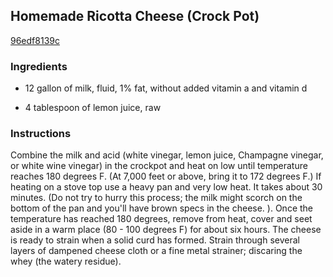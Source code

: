 ## Homemade Ricotta Cheese (Crock Pot)

[96edf8139c](http://www.food.com/recipe/homemade-ricotta-cheese-crock-pot-345985)

### Ingredients

 - 12 gallon of milk, fluid, 1% fat, without added vitamin a and vitamin d

 - 4 tablespoon of lemon juice, raw

### Instructions

Combine the milk and acid (white vinegar, lemon juice, Champagne vinegar, or white wine vinegar) in the crockpot and heat on low until temperature reaches 180 degrees F. (At 7,000 feet or above, bring it to 172 degrees F.) If heating on a stove top use a heavy pan and very low heat. It takes about 30 minutes. (Do not try to hurry this process; the milk might scorch on the bottom of the pan and you'll have brown specs in the cheese. ). Once the temperature has reached 180 degrees, remove from heat, cover and seet aside in a warm place (80 - 100 degrees F) for about six hours. The cheese is ready to strain when a solid curd has formed. Strain through several layers of dampened cheese cloth or a fine metal strainer; discaring the whey (the watery residue).